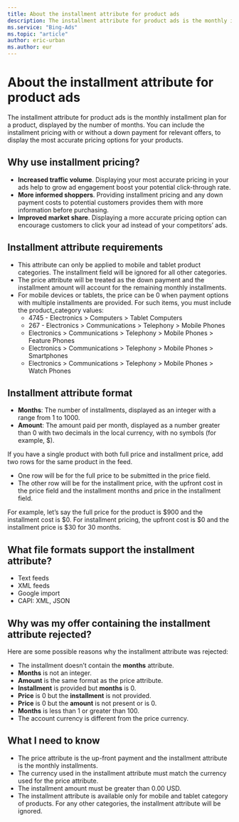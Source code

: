 ```yaml
---
title: About the installment attribute for product ads
description: The installment attribute for product ads is the monthly installment plan for a product, displayed by the number of months.
ms.service: "Bing-Ads"
ms.topic: "article"
author: eric-urban
ms.author: eur
---
```


# About the installment attribute for product ads

The installment attribute for product ads is the monthly installment plan for a product, displayed by the number of months. You can include the installment pricing with or without a down payment for relevant offers, to display the most accurate pricing options for your products.

## Why use installment pricing?

- **Increased traffic volume**. Displaying your most accurate pricing in your ads help to grow ad engagement boost your potential click-through rate.
- **More informed shoppers**. Providing installment pricing and any down payment costs to potential customers provides them with more information before purchasing.
- **Improved market share**. Displaying a more accurate pricing option can encourage customers to click your ad instead of your competitors’ ads.

## Installment attribute requirements
- This attribute can only be applied to mobile and tablet product categories. The installment field will be ignored for all other categories.
- The price attribute will be treated as the down payment and the installment amount will account for the remaining monthly installments.
- For mobile devices or tablets, the price can be 0 when payment options with multiple installments are provided. For such items, you must include the product_category values:
  - 4745 - Electronics > Computers > Tablet Computers
  - 267 - Electronics > Communications > Telephony > Mobile Phones
  - Electronics > Communications > Telephony > Mobile Phones > Feature Phones
  - Electronics > Communications > Telephony > Mobile Phones > Smartphones
  - Electronics > Communications > Telephony > Mobile Phones > Watch Phones

## Installment attribute format
- **Months**: The number of installments, displayed as an integer with a range from 1 to 1000.
- **Amount**: The amount paid per month, displayed as a number greater than 0 with two decimals in the local currency, with no symbols (for example, $).

If you have a single product with both full price and installment price, add two rows for the same product in the feed.

- One row will be for the full price to be submitted in the price field.
- The other row will be for the installment price, with the upfront cost in the price field and the installment months and price in the installment field.

For example, let’s say the full price for the product is $900 and the installment cost is $0. For installment pricing, the upfront cost is $0 and the installment price is $30 for 30 months.

## What file formats support the installment attribute?
- Text feeds
- XML feeds
- Google import
- CAPI: XML, JSON

## Why was my offer containing the installment attribute rejected?
Here are some possible reasons why the installment attribute was rejected:

- The installment doesn’t contain the **months** attribute.
- **Months** is not an integer.
- **Amount** is the same format as the price attribute.
- **Installment** is provided but **months** is 0.
- **Price** is 0 but the **installment** is not provided.
- **Price** is 0 but the **amount** is not present or is 0.
- **Months** is less than 1 or greater than 100.
- The account currency is different from the price currency.

## What I need to know
- The price attribute is the up-front payment and the installment attribute is the monthly installments.
- The currency used in the installment attribute must match the currency used for the price attribute.
- The installment amount must be greater than 0.00 USD.
- The installment attribute is available only for mobile and tablet category of products. For any other categories, the installment attribute will be ignored.


